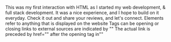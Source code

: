 This was my first interaction with HTML as I started my web development, & full stack development. 
It was a nice experience, and I hope to build on it everyday. 
Check it out and share your reviews, and let's connect.
Elements refer to anything that is displayed on the website
Tags can be opening or closing
links to external sources are indicated by ""
The actual link is preceded by href="" after the opening tag in""
